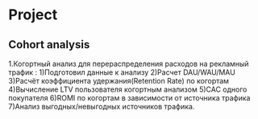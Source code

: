 # Project
## Cohort analysis
1.Когортный анализ для перераспределения расходов на рекламный трафик :
1)Подготовил данные к анализу
2)Расчет DAU/WAU/MAU
3)Расчёт коэффициента удержания(Retention Rate) по когортам
4)Вычисление LTV пользователя когортным анализом
5)САС одного покупателя
6)ROMI по когортам в зависимости от источника трафика
7)Анализ выгодных/невыгодных источников трафика.
